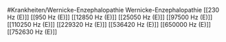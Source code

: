 #Krankheiten/Wernicke-Enzephalopathie
Wernicke-Enzephalopathie
[[230 Hz (E)]]
[[950 Hz (E)]]
[[12850 Hz (E)]]
[[25050 Hz (E)]]
[[97500 Hz (E)]]
[[110250 Hz (E)]]
[[229320 Hz (E)]]
[[536420 Hz (E)]]
[[650000 Hz (E)]]
[[752630 Hz (E)]]